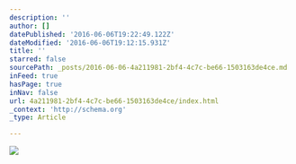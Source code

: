 ```yaml
---
description: ''
author: []
datePublished: '2016-06-06T19:22:49.122Z'
dateModified: '2016-06-06T19:12:15.931Z'
title: ''
starred: false
sourcePath: _posts/2016-06-06-4a211981-2bf4-4c7c-be66-1503163de4ce.md
inFeed: true
hasPage: true
inNav: false
url: 4a211981-2bf4-4c7c-be66-1503163de4ce/index.html
_context: 'http://schema.org'
_type: Article

---
```

![](https://the-grid-user-content.s3-us-west-2.amazonaws.com/9116b5e5-a54f-4579-9d58-5b013c23fa54.jpg)